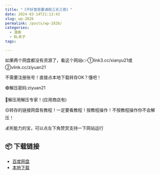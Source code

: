 ```yaml
---
title: "《不好意思要请假三天三夜》"
date: 2024-03-14T21:13:43
slug: wp-2826
permalink: /posts/wp-2826/
categories:
  - 漫画
  - BL本子
tags:

---
```


如果两个网盘都没有资源了，看这个网站👉①link3.cc/xianyu21或②vlink.cc/ziyuan21

不需要注册账号！直接点本地下载转存OK？懂吧！

🟢解压密码:ziyuan21

🔵解压用解压专家！(应用商店有)

🟡转存的链接网盘有教程！一定要看教程！按教程操作！不按教程操作你不会解压！

💰🈶能力的宝，可以点左下角赞赏支持一下网站运行

## 📦 下载链接
- [百度网盘](https://blziyuan21.com/pay-download/2826?key=3068d9f409&down_id=0)
- [本地下载](https://blziyuan21.com/pay-download/2826?key=3068d9f409&down_id=1)

